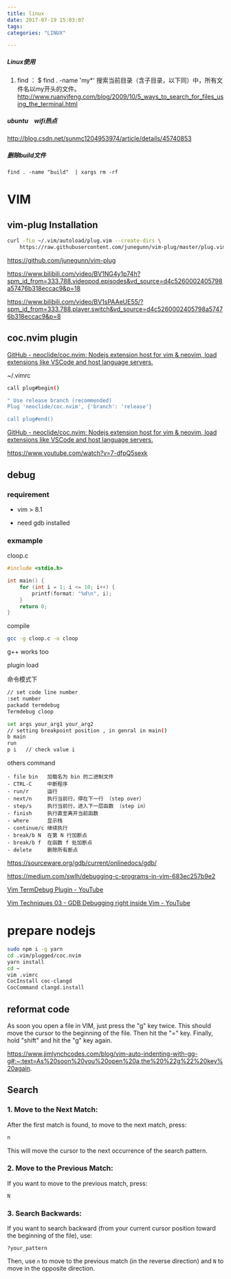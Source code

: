 ```yaml
---
title: linux
date: 2017-07-19 15:03:07
tags:
categories: "LINUX"

---
```


##### Linux使用

1. find  ： $ find . -name 'my*'   搜索当前目录（含子目录，以下同）中，所有文件名以my开头的文件。 http://www.ruanyifeng.com/blog/2009/10/5_ways_to_search_for_files_using_the_terminal.html

##### ubuntu　wifi热点

http://blog.csdn.net/sunmc1204953974/article/details/45740853

##### 删除build文件

`find . -name "build"  | xargs rm -rf`

# VIM

## vim-plug Installation

```bash
curl -fLo ~/.vim/autoload/plug.vim --create-dirs \
    https://raw.githubusercontent.com/junegunn/vim-plug/master/plug.vim
```

https://github.com/junegunn/vim-plug

https://www.bilibili.com/video/BV1NG4y1p74h?spm_id_from=333.788.videopod.episodes&vd_source=d4c5260002405798a57476b318eccac9&p=18

https://www.bilibili.com/video/BV1sPAAeUE55/?spm_id_from=333.788.player.switch&vd_source=d4c5260002405798a57476b318eccac9&p=8

## coc.nvim plugin

[GitHub - neoclide/coc.nvim: Nodejs extension host for vim &amp; neovim, load extensions like VSCode and host language servers.](https://github.com/neoclide/coc.nvim)

~/.vimrc

```bash
call plug#begin()

" Use release branch (recommended)
Plug 'neoclide/coc.nvim', {'branch': 'release'}

call plug#end()
```

[GitHub - neoclide/coc.nvim: Nodejs extension host for vim &amp; neovim, load extensions like VSCode and host language servers.](https://github.com/neoclide/coc.nvim)

https://www.youtube.com/watch?v=7-dfpQ5sexk

## debug

### requirement

* vim > 8.1

* need gdb installed

### exmample

cloop.c

```c
#include <stdio.h>

int main() {
    for (int i = 1; i <= 10; i++) {
        printf(format: "%d\n", i);
    }
    return 0;
}
```

compile

```bash
gcc -g cloop.c -o cloop
```

g++  works too

plugin load



命令模式下

```bash
// set code line number
:set number
packadd termdebug
Termdebug cloop
```

```bash
set args your_arg1 your_arg2
// setting breakpoint position , in genral in main()
b main
run
p i   // check value i 

```

others command

```
- file bin   加载名为 bin 的二进制文件 
- CTRL-C     中断程序
- run/r      运行
- next/n     执行当前行，停在下一行 （step over）
- step/s     执行当前行，进入下一层函数 （step in）
- finish     执行直至离开当前函数
- where      显示栈
- continue/c 继续执行
- break/b N  在第 N 行加断点
- break/b f  在函数 f 处加断点
- delete     删除所有断点
```







https://sourceware.org/gdb/current/onlinedocs/gdb/

https://medium.com/swlh/debugging-c-programs-in-vim-683ec257b9e2

[Vim TermDebug Plugin - YouTube](http://youtube.com/watch?v=Hm2RgjQGp2s)

[Vim Techniques 03 - GDB Debugging right inside Vim - YouTube](https://www.youtube.com/watch?v=jXIG4kz8Pdo)

prepare nodejs
=======

```bash
sudo npm i -g yarn   
cd .vim/plugged/coc.nvim
yarn install
cd ~
vim .vimrc
CocInstall coc-clangd
CocCommand clangd.install
```

## reformat code

As soon you open a file in VIM, just press the "g" key twice. This should move the cursor to the beginning of the file. Then hit the "=" key. Finally, hold "shift" and hit the "g" key again.

https://www.jimlynchcodes.com/blog/vim-auto-indenting-with-gg-g#:~:text=As%20soon%20you%20open%20a,the%20%22g%22%20key%20again.

## Search

### 1. **Move to the Next Match:**

After the first match is found, to move to the next match, press:

```bash
n
```

This will move the cursor to the next occurrence of the search pattern.

### 2. **Move to the Previous Match:**

If you want to move to the previous match, press:

```
N
```

### 3. **Search Backwards:**

If you want to search backward (from your current cursor position toward the beginning of the file), use:

```
?your_pattern
```

Then, use `n` to move to the previous match (in the reverse direction) and `N` to move in the opposite direction.